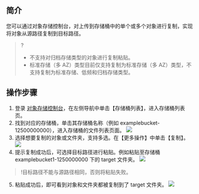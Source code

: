 ## 简介

您可以通过对象存储控制台，对上传到存储桶中的单个或多个对象进行复制，实现将对象从源路径复制到目标路径。

> ?
>
> - 不支持对归档存储类型的对象进行复制粘贴。
> - 标准存储（多 AZ）类型目前仅支持复制为标准存储（多 AZ）类型，不支持复制为标准存储、低频和归档存储类型。

## 操作步骤

1. 登录 [对象存储控制台](https://console.cloud.tencent.com/cos5)，在左侧导航中单击【存储桶列表】，进入存储桶列表页。
2. 找到对应的存储桶，单击其存储桶名称（例如 examplebucket-12500000000），进入存储桶的文件列表页面。
   ![](https://main.qcloudimg.com/raw/2156d2a2f96010ce79138d01c4390a62.jpg)
3. 选择想要复制的对象或文件夹，支持多选。在【更多操作】中单击【复制】。
   ![](https://main.qcloudimg.com/raw/fda34cfe4b4f7f04609f52887bcc00e6.jpg)
4. 提示复制成功后，可选择目标路径进行粘贴。例如粘贴至存储桶 examplebucket1-1250000000 下的 target 文件夹。
   ![](https://main.qcloudimg.com/raw/2ed7ff1aa6ac37d99870203461dd2963.jpg)

> !目标路径不能与源路径相同，否则将粘贴失败。

5. 粘贴成功后，即可看到对象和文件夹都被复制到了 target 文件夹。
   ![](https://main.qcloudimg.com/raw/a4e25b37a10f6fadda3534321fd29ae0.jpg)
